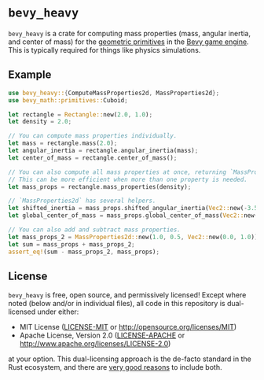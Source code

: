 # `bevy_heavy`

`bevy_heavy` is a crate for computing mass properties (mass, angular inertia, and center of mass)
for the [geometric primitives] in the [Bevy game engine][Bevy]. This is typically required
for things like physics simulations.

[geometric primitives]: https://docs.rs/bevy/latest/bevy/math/primitives/index.html
[Bevy]: https://bevyengine.org

## Example

```rust
use bevy_heavy::{ComputeMassProperties2d, MassProperties2d};
use bevy_math::primitives::Cuboid;

let rectangle = Rectangle::new(2.0, 1.0);
let density = 2.0;

// You can compute mass properties individually.
let mass = rectangle.mass(2.0);
let angular_inertia = rectangle.angular_inertia(mass);
let center_of_mass = rectangle.center_of_mass();

// You can also compute all mass properties at once, returning `MassProperties2d`.
// This can be more efficient when more than one property is needed.
let mass_props = rectangle.mass_properties(density);

// `MassProperties2d` has several helpers.
let shifted_inertia = mass_props.shifted_angular_inertia(Vec2::new(-3.5, 1.0));
let global_center_of_mass = mass_props.global_center_of_mass(Vec2::new(5.0, 7.5));

// You can also add and subtract mass properties.
let mass_props_2 = MassProperties2d::new(1.0, 0.5, Vec2::new(0.0, 1.0));
let sum = mass_props + mass_props_2;
assert_eq!(sum - mass_props_2, mass_props);
```

## License

`bevy_heavy` is free, open source, and permissively licensed! Except where noted (below and/or in individual files),
all code in this repository is dual-licensed under either:

- MIT License ([LICENSE-MIT](/LICENSE-MIT) or <http://opensource.org/licenses/MIT>)
- Apache License, Version 2.0 ([LICENSE-APACHE](/LICENSE-APACHE) or <http://www.apache.org/licenses/LICENSE-2.0>)

at your option. This dual-licensing approach is the de-facto standard in the Rust ecosystem,
and there are [very good reasons](https://github.com/bevyengine/bevy/issues/2373) to include both.
